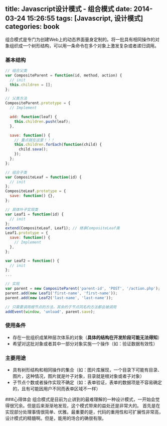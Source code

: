 title: Javascript设计模式 - 组合模式
date: 2014-03-24 15:26:55
tags: [Javascript, 设计模式]
categories: book
---

组合模式是专门为创建Web上的动态界面量身定制的。将一批具有相同操作的对象组织成一个树形结构，可以用一条命令在多个对象上激发复杂或者递归调用。

### 基本结构
```js
// 组合父类
var CompositeParent = function(id, method, action) {
  // init
  this.children = [];
};

// 父类方法
CompositeParent.prototype = {
  // Implement

  add: function(leaf) {
    this.children.push(leaf);
  },

  save: function() {
    // 重点就在这里！！！
    this.children.forEach(function(child) {
      child.sava();
    });
  };
};

// 组合子类
var CompositeLeaf = function(id) {
  // init
};
CompositeLeaf.prototype = {
  save: function() {},
};

// 具体叶子实现类
var Leaf1 = function(id) {
  // init
};
extend(CompositeLeaf, Leaf1); // 继承CompositeLeaf类
Leaf1.prototype = {
  save: function() {
    // Implement
  },
};

var Leaf2 = function() {
  // init
};
...

// 实现
var parent = new CompositeParent('parent-id', 'POST', '/action.php');
parent.add(new Leaf1('first-name', 'first-name'));
parent.add(new Leaf2('last-name', 'last-name'));

// 只需要调用根节点的方法，其余的子节点同名的方法都会被调用
addEvent(window, 'unload', parent.save);
```
### 使用条件
- 存在一批组织成某种层次体系的对象（**具体的结构在开发阶段可能无法得知**）
- 希望对这批对象或者其中一部分对象实施一个操作（如：验证数据有效性）

### 主要用途
- 具有树形结构和相同操作的集合（如：图片库展现，一个目录下可能有目录、图片，这种情况，图片就是叶子对象，目录就是根对象或者子对象）
- 子节点个数或者操作实现不确定（如：表单验证，表单的数据项是不容易确定的，且有可能因用户不同而表单区域不一样）

###心得体会
组合模式是目前为止讲到的最难理解的一种设计模式，一开始会觉得很冗余。但是后来渐渐地发现，这个模式带来的益处还是非常大的。
首先是在实现部分处理事情很简单、优雅。最重要的是，代码的重用性和可扩展性非常高，设计模式的精髓啊。但是，能用的场合的确很有限。
